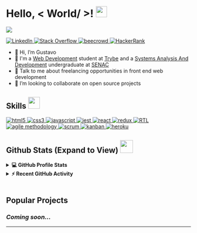 <h1> Hello, < World/ >! <img src = "https://raw.githubusercontent.com/MartinHeinz/MartinHeinz/master/wave.gif" width = 30px> </h1>
<p align='center'>
</p>

<p>
  <a href="https://github.com/DenverCoder1/readme-typing-svg"><img src="https://readme-typing-svg.herokuapp.com?&font=IBM+Plex+Sans&color=abcdef&size=20&lines=Welcome+to+my+GitHub+Profile!;I'm+a+Frontend+Developer" /></a>
</p>

   <a href="https://www.linkedin.com/in/unamednada/" target="_blank">
    <img alt="LinkedIn" src="https://img.shields.io/badge/LinkedIn-0077B5?style=for-the-badge&logo=linkedin&logoColor=white">
  </a>   
   <a href="https://stackoverflow.com/users/16335018/unamednada" target="_blank">
    <img alt="Stack Overflow" src="https://img.shields.io/badge/Stack_Overflow-FE7A16?style=for-the-badge&logo=stack-overflow&logoColor=white">
  </a>  
  <a href="https://www.beecrowd.com.br/judge/en/profile/559102" target="_blank">
    <img alt="beecrowd" src="https://img.shields.io/badge/beecrowd-A020F0?style=for-the-badge">
  </a>  
 <a href="https://www.hackerrank.com/dias_gustavo_di1/hackos" target="_blank">
    <img alt="HackerRank" src="https://img.shields.io/badge/-Hackerrank-2EC866?style=for-the-badge&logo=HackerRank&logoColor=white">
  </a>

- 👋 Hi, I’m Gustavo
- 💼 I'm a <a href="https://www.betrybe.com/formacao-desenvolvimento-web">Web Development</a> student at <a href="https://www.betrybe.com/">Trybe</a> and a <a href="https://en.wikipedia.org/wiki/Systems_analysis">Systems Analysis And Development</a> undergraduate at <a href="https://www.senac.br/">SENAC</a>
- 💬 Talk to me about freelancing opportunities in front end web development
- 👯 I’m looking to collaborate on open source projects

<h2> Skills <img src = "https://media2.giphy.com/media/QssGEmpkyEOhBCb7e1/giphy.gif?cid=ecf05e47a0n3gi1bfqntqmob8g9aid1oyj2wr3ds3mg700bl&rid=giphy.gif" width = 32px> </h2>
  <a href="" target="_blank"> 
    <img alt="html5" src="https://img.shields.io/badge/html_5-E34F26?style=for-the-badge&logo=html5&logoColor=white">
  </a>

   <a href="" target="_blank">
    <img alt="css3" src="https://img.shields.io/badge/css_3-1572B6?style=for-the-badge&logo=css3&logoColor=white">
   </a>

   <a href="" target="_blank">
    <img alt="javascript" src="https://img.shields.io/badge/javascript-F7DF1E?style=for-the-badge&logo=javascript&logoColor=black">
   </a>

   <a href="" target="_blank">
    <img alt="jest" src="https://img.shields.io/badge/jest-C21325?style=for-the-badge&logo=jest&logoColor=white">
   </a>

   <a href="" target="_blank">
    <img alt="react" src="https://img.shields.io/badge/react-61DAFB?style=for-the-badge&logo=react&logoColor=black">
   </a>

   <a href="" target="_blank">
    <img alt="redux" src="https://img.shields.io/badge/redux-764ABC?style=for-the-badge&logo=redux&logoColor=white">
   </a>
   
   <a href="" target="_blank">
    <img alt="RTL" src="https://img.shields.io/badge/RTL-FF0000?style=for-the-badge">
   </a>

   <a href="" target="_blank">
    <img alt="agile methodology" src="https://img.shields.io/badge/agile_methodology-239120?style=for-the-badge">
   </a>

   <a href="" target="_blank">
    <img alt="scrum" src="https://img.shields.io/badge/scrum-1572B6?style=for-the-badge">
  </a>
  <a href="" target="_blank">
    <img alt="kanban" src="https://img.shields.io/badge/kanban-CC2927?style=for-the-badge">
  </a>
   <a href="" target="_blank">
    <img alt="heroku" src="https://img.shields.io/badge/Heroku-430098?style=for-the-badge&logo=heroku&logoColor=white">
  </a>

   <!-- <a href="https://opencv.org/" target="_blank">
    <img alt="OpenCV" src="https://img.shields.io/badge/OpenCV-27338e?style=for-the-badge&logo=OpenCV&logoColor=white">
  </a>
   <a href="https://www.selenium.dev/" target="_blank">
    <img alt="Selenium" src="https://img.shields.io/badge/Selenium-43B02A?style=for-the-badge&logo=Selenium&logoColor=white">
  </a>
   <a href="https://jupyter.org/" target="_blank">
    <img alt="Jupyter" src="https://img.shields.io/badge/Jupyter-F37626.svg?&style=for-the-badge&logo=Jupyter&logoColor=white">
  </a>
<a href="https://www.heroku.com/"><img alt="Heroku" src="https://img.shields.io/badge/Heroku-430098?style=for-the-badge&logo=heroku&logoColor=white"></a>
<a href="https://www.docker.com/"><img alt="Docker" src="https://img.shields.io/badge/Docker-2CA5E0?style=for-the-badge&logo=docker&logoColor=white"></a>
<a href="https://www.flask.com/"><img alt="Flask" src="https://img.shields.io/badge/Flask-000000?style=for-the-badge&logo=flask&logoColor=white"></a> -->

<h2> Github Stats (Expand to View) <img src = "https://i.pinimg.com/originals/65/c4/f4/65c4f452571be1261e9c623f7da488ac.gif" width = 35px> </h2>

<details> 
  <summary><b>💻 GitHub Profile Stats</b></summary>
  <br/>
  <p align="center">
    <a href="https://github.com/unamednada/github-readme-stats"><img alt="Unamednada's Github Stats" src="https://github-readme-stats.vercel.app/api?username=unamednada&&custom_title=Gustavo's%20Github%20Stats&show_icons=true&count_private=true&theme=algolia" height="192px"/></a>
<br/>
  &nbsp;
	  <img src="https://github-readme-stats.vercel.app/api/top-langs?username=unamednada&show_icons=true&locale=en&layout=compact&theme=algolia" alt="unamednada" height="192px"/>
  <br/>
  </p>
</details>


<details>
  <summary><b>⚡ Recent GitHub Activity</b></summary>
  <br/>
   <a href="https://github.com/unamednada"><img alt="Unamednada's Activity Graph" src="https://activity-graph.herokuapp.com/graph?username=unamednada&custom_title=Gustavo's%20Contribution%20Graph&theme=react-dark" /></a>
  <br/>

</details>

<br/>

## Popular Projects
<h3><em>Coming soon...</em></h3>

----------------------------------------------------------------------
